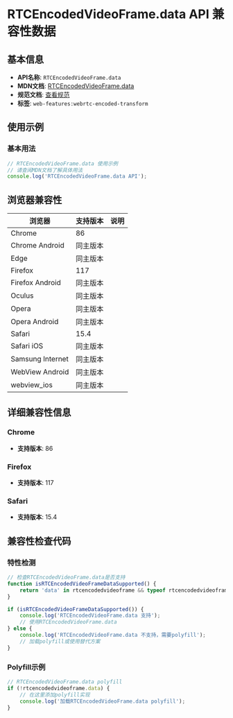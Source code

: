 # RTCEncodedVideoFrame.data API 兼容性数据

## 基本信息

- **API名称**: `RTCEncodedVideoFrame.data`
- **MDN文档**: [RTCEncodedVideoFrame.data](https://developer.mozilla.org/docs/Web/API/RTCEncodedVideoFrame/data)
- **规范文档**: [查看规范](https://w3c.github.io/webrtc-encoded-transform/#dom-rtcencodedvideoframe-data)
- **标签**: `web-features:webrtc-encoded-transform`

## 使用示例

### 基本用法

```javascript
// RTCEncodedVideoFrame.data 使用示例
// 请查阅MDN文档了解具体用法
console.log('RTCEncodedVideoFrame.data API');
```

## 浏览器兼容性

| 浏览器 | 支持版本 | 说明 |
|--------|----------|------|
| Chrome | 86 |  |
| Chrome Android | 同主版本 |  |
| Edge | 同主版本 |  |
| Firefox | 117 |  |
| Firefox Android | 同主版本 |  |
| Oculus | 同主版本 |  |
| Opera | 同主版本 |  |
| Opera Android | 同主版本 |  |
| Safari | 15.4 |  |
| Safari iOS | 同主版本 |  |
| Samsung Internet | 同主版本 |  |
| WebView Android | 同主版本 |  |
| webview_ios | 同主版本 |  |

## 详细兼容性信息

### Chrome

- **支持版本**: 86

### Firefox

- **支持版本**: 117

### Safari

- **支持版本**: 15.4

## 兼容性检查代码

### 特性检测

```javascript
// 检查RTCEncodedVideoFrame.data是否支持
function isRTCEncodedVideoFrameDataSupported() {
    return 'data' in rtcencodedvideoframe && typeof rtcencodedvideoframe.data === 'function';
}

if (isRTCEncodedVideoFrameDataSupported()) {
    console.log('RTCEncodedVideoFrame.data 支持');
    // 使用RTCEncodedVideoFrame.data
} else {
    console.log('RTCEncodedVideoFrame.data 不支持，需要polyfill');
    // 加载polyfill或使用替代方案
}
```

### Polyfill示例

```javascript
// RTCEncodedVideoFrame.data polyfill
if (!rtcencodedvideoframe.data) {
    // 在这里添加polyfill实现
    console.log('加载RTCEncodedVideoFrame.data polyfill');
}
```

